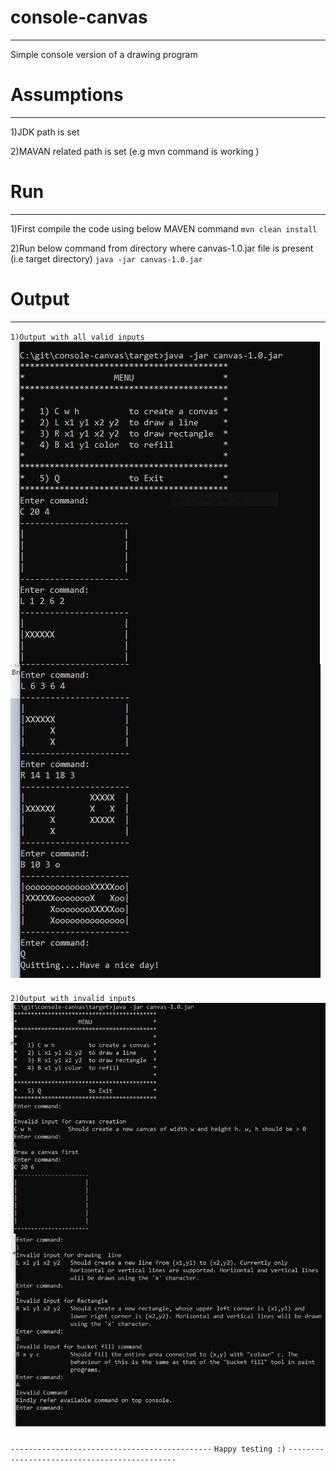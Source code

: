 # console-canvas
---------------------------------------------
Simple console version of a drawing program

# Assumptions
---------------------------------------------
1)JDK path is set 

2)MAVAN related path is set (e.g mvn command is working )

# Run
---------------------------------------------
1)First compile the code using below MAVEN command
`mvn clean install`

2)Run below command from directory where canvas-1.0.jar file is present (i.e target directory)
`java -jar canvas-1.0.jar`

# Output
---------------------------------------------
`1)Output with all valid inputs`
![alt tag](CanvasWithValidInputs.jpg)

`2)Output with invalid inputs`
![alt tag](CanvasWithInvalidInput.jpg)


`---------------------------------------------`
`Happy testing :)`
`---------------------------------------------`